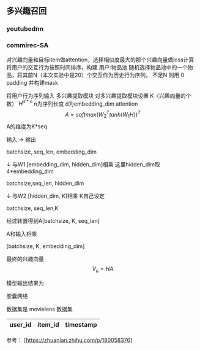 ## 多兴趣召回

### youtubednn

### commirec-SA
对兴趣向量和目标item做attention，选择相似度最大的那个兴趣向量做loss计算
将用户的交互行为按照时间排序，构建   用户:物品池  随机选择物品池中的一个物品，将其前N（本次实验中是20）个交互作为历史行为序列， 不足N 则用 0 padding 并构建mask

将用户行为序列输入 多兴趣提取模块  对多兴趣提取模块设置 K（兴趣向量的个数）
$H^{d*n}$ n为序列长度 d为embedding_dim
attention
$$ A = softmax(W_2^T tanh(W_1H))^T $$
A的维度为K*seq

输入 -> 输出

batchsize, seq_len, embedding_dim

↓ 与W1 [embedding_dim, hidden_dim]相乘 这里hidden_dim取 4*embedding_dim

batchsize,seq_len, hidden_dim

↓ 与W2 [hidden_dim, K]相乘 K自己设定

batchsize, seq_len,K

经过转置得到A[batchsize, K, seq_len]

A和输入相乘

[batchsize, K, embedding_dim]

最终的兴趣向量
$$V_u = HA $$


模型输出结果为



胶囊网络

数据集是 movielens 数据集

|user_id| item_id |timestamp|
|------|---|---|


参考：
    [https://zhuanlan.zhihu.com/p/180058376]
